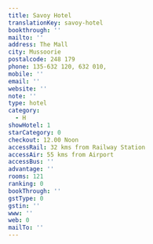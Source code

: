 ```yaml
---
title: Savoy Hotel
translationKey: savoy-hotel
bookthrough: ''
mailto: ''
address: The Mall
city: Mussoorie
postalcode: 248 179
phone: 135-632 120, 632 010,
mobile: ''
email: ''
website: ''
note: ''
type: hotel
category:
  - H
showHotel: 1
starCategory: 0
checkout: 12.00 Noon
accessRail: 32 kms from Railway Station
accessAir: 55 kms from Airport
accessBus: ''
advantage: ''
rooms: 121
ranking: 0
bookThrough: ''
gstType: 0
gstin: ''
www: ''
web: 0
mailTo: ''
---
```







